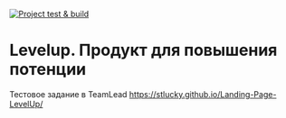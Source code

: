 [![Project test & build](https://github.com/stLucky/Landing-Page-LevelUp/actions/workflows/main.yml/badge.svg)](https://github.com/stLucky/Landing-Page-LevelUp/actions/workflows/main.yml)
# Levelup. Продукт для повышения потенции
Тестовое задание в TeamLead
https://stlucky.github.io/Landing-Page-LevelUp/
